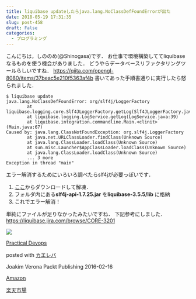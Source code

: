 ```yaml
---
title: liquibase updateしたらjava.lang.NoClassDefFoundErrorが出た
date: 2018-05-19 17:31:35
slug: post-458
draft: False
categories:
  - プログラミング
---
```


こんにちは，しののめ(@Shinogasa)です．   お仕事で環境構築しててliquibaseなるものを使う機会がありました． どうやらデータベースリファクタリングツールらしいですね． https://qiita.com/opengl-8080/items/37beac5e210f5363af4b   書いてあった手順書通りに実行したら怒られました． 
    
    
    $ liquibase update 
    java.lang.NoClassDefFoundError: org/slf4j/LoggerFactory 
            at liquibase.logging.core.Slf4JLoggerFactory.getLog(Slf4JLoggerFactory.java:9) 
            at liquibase.logging.LogService.getLog(LogService.java:39) 
            at liquibase.integration.commandline.Main.<clinit>(Main.java:67) 
    Caused by: java.lang.ClassNotFoundException: org.slf4j.LoggerFactory 
            at java.net.URLClassLoader.findClass(Unknown Source) 
            at java.lang.ClassLoader.loadClass(Unknown Source) 
            at sun.misc.Launcher$AppClassLoader.loadClass(Unknown Source) 
            at java.lang.ClassLoader.loadClass(Unknown Source) 
            ... 3 more 
    Exception in thread "main"

  エラー解消するためにいろいろ調べたらslf4jが必要っぽいです． 

  1. [ここ](https://www.slf4j.org/download.html)からダウンロードして解凍．
  2. フォルダ内にある**slf4j-api-1.7.25.jar** を**liquibase-3.5.5/lib** に格納
  3. これでエラー解消！

単純にファイルが足りなかったみたいですね． 下記参考にしました． https://liquibase.jira.com/browse/CORE-3201    

[![](https://images-fe.ssl-images-amazon.com/images/I/51blgdC5j7L._SL160_.jpg)](https://www.amazon.co.jp/exec/obidos/ASIN/1785882872/deltafantom-22/)

[Practical Devops](https://www.amazon.co.jp/exec/obidos/ASIN/1785882872/deltafantom-22/)

posted with [カエレバ](http://kaereba.com)

Joakim Verona Packt Publishing 2016-02-16

[Amazon](https://www.amazon.co.jp/gp/search?keywords=liquibase&__mk_ja_JP=%E3%82%AB%E3%82%BF%E3%82%AB%E3%83%8A&tag=deltafantom-22)

[楽天市場](https://hb.afl.rakuten.co.jp/hgc/140c65f5.f2d5fda6.140c65f6.51a0545a/?pc=https%3A%2F%2Fsearch.rakuten.co.jp%2Fsearch%2Fmall%2Fliquibase%2F-%2Ff.1-p.1-s.1-sf.0-st.A-v.2%3Fx%3D0%26scid%3Daf_ich_link_urltxt%26m%3Dhttp%3A%2F%2Fm.rakuten.co.jp%2F)
